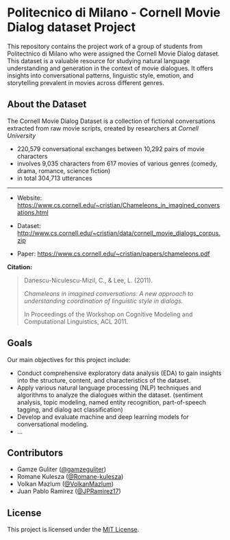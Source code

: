 # Politecnico di Milano - Cornell Movie Dialog dataset Project

This repository contains the project work of a group of students from Politectnico di Milano who were assigned the Cornell Movie Dialog dataset. This dataset is a valuable resource for studying natural language understanding and generation in the context of movie dialogues. It offers insights into conversational patterns, linguistic style, emotion, and storytelling prevalent in movies across different genres.

## About the Dataset

The Cornell Movie Dialog Dataset is a collection of fictional conversations extracted from raw movie scripts, created by researchers at *Cornell University*
- 220,579 conversational exchanges between 10,292 pairs of movie characters
- involves 9,035 characters from 617 movies of various genres (comedy, drama, romance, science fiction)
- in total 304,713 utterances

-----
- Website: https://www.cs.cornell.edu/~cristian/Chameleons_in_imagined_conversations.html

- Dataset: http://www.cs.cornell.edu/~cristian/data/cornell_movie_dialogs_corpus.zip

- Paper: https://www.cs.cornell.edu/~cristian/papers/chameleons.pdf

**Citation:**
>Danescu-Niculescu-Mizil, C., & Lee, L. (2011).
>
> *Chameleons in imagined conversations: A new approach to understanding coordination of linguistic style in dialogs.*
>
> In Proceedings of the Workshop on Cognitive Modeling and Computational Linguistics, ACL 2011.


## Goals

Our main objectives for this project include:

- Conduct comprehensive exploratory data analysis (EDA) to gain insights into the structure, content, and characteristics of the dataset.
- Apply various natural language processing (NLP) techniques and algorithms to analyze the dialogues within the dataset. (sentiment analysis, topic modeling, named entity recognition, part-of-speech tagging, and dialog act classification)
- Develop and evaluate machine and deep learning models for conversational modeling.
- ...

## Contributors

- Gamze Guliter ([@gamzeguliter](https://github.com/gamzeguliter))
- Romane Kulesza ([@Romane-kulesza](https://github.com/Romane-kulesza))
- Volkan Mazlum ([@VolkanMazlum](https://github.com/VolkanMazlum))
- Juan Pablo Ramirez ([@JPRamirez17](https://github.com/JPRamirez17))

## License

This project is licensed under the [MIT License](LICENSE).

